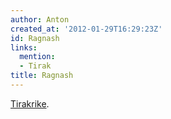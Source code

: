 ```yaml
---
author: Anton
created_at: '2012-01-29T16:29:23Z'
id: Ragnash
links:
  mention:
  - Tirak
title: Ragnash
---
```


[Tirakrike].

  [Tirakrike]: Tirak
